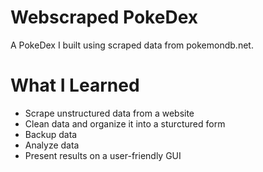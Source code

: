 # Webscraped PokeDex

A PokeDex I built using scraped data from pokemondb.net.

# What I Learned

* Scrape unstructured data from a website
* Clean data and organize it into a sturctured form
* Backup data
* Analyze data
* Present results on a user-friendly GUI
